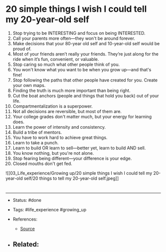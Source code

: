 # 20 simple things I wish I could tell my 20-year-old self
1. Stop trying to be INTERESTING and focus on being INTERESTED.
2. Call your parents more often—they won't be around forever.
3. Make decisions that your 80-year old self and 10-year-old self would be proud of.
4. Most of your friends aren’t really your friends. They’re just along for the ride when it’s fun, convenient, or valuable.
5. Stop caring so much what other people think of you.
6. You won't know what you want to be when you grow up—and that's fine!
7. Stop following the paths that other people have created for you. Create your own maps.
8. Finding the truth is much more important than being right.
9. Cut the boat anchors (people and things that hold you back) out of your life.
10. Compartmentalization is a superpower.
11. Not all decisions are reversible, but most of them are.
12. Your college grades don't matter much, but your energy for learning does.
13. Learn the power of intensity and consistency.
14. Build a tribe of mentors.
15. You have to work hard to achieve great things.
16. Learn to take a punch.
17. Learn to build OR learn to sell—better yet, learn to build AND sell.
18. You know nothing, but you're not alone.
19. Stop fearing being different—your difference is your edge.
20. Closed mouths don't get fed.

![[03_Life_experience/Growing up/20 simple things I wish I could tell my 20-year-old self/20 things to tell my 20-year-old self.jpeg]]



# 

---
- Status: #done

- Tags: #life_experience #growing_up 

- References:
	- [Source](https://twitter.com/SahilBloom/status/1559879465869737985)

- Related:
	- 

